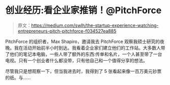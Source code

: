 # 创业经历:看企业家推销！@PitchForce

> 原文：<https://medium.com/swlh/the-startup-experience-watching-entrepreneurs-pitch-pitchforce-f034527ea885>

PitchForce 的组织者，Max Shapiro，邀请我去 PitchForce 观察我硕士研究的夜晚。我在活动开始前半小时到达。我看着企业家们建立他们的工作站。大多数人带了他们的笔记本电脑，一些人带了额外的东西:传单和名片，一个人甚至带了一台电视。只有一个创业者什么都没带，只有他自己和一个值得分享的想法。

尽管我只是想观察一下，但当我进去时，我得到了 5 张看起来像一百万美元钞票的纸。与……